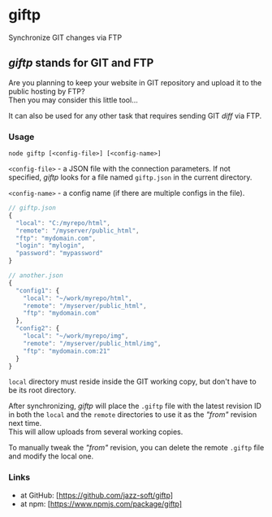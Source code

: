 # giftp

Synchronize GIT changes via FTP

## *giftp* stands for GIT and FTP

Are you planning to keep your website in GIT repository
and upload it to the public hosting by FTP?  
Then you may consider this little tool...

It can also be used for any other task that requires sending GIT *diff* via FTP.

### Usage

`node giftp [<config-file>] [<config-name>]`

`<config-file>` - a JSON file with the connection parameters.
If not specified, *giftp* looks for a file named `giftp.json` in the current directory.

`<config-name>` - a config name (if there are multiple configs in the file).

```javascript
// giftp.json
{
  "local": "C:/myrepo/html",
  "remote": "/myserver/public_html",
  "ftp": "mydomain.com",
  "login": "mylogin",
  "password": "mypassword"
}
```

```javascript
// another.json
{
  "config1": {
    "local": "~/work/myrepo/html",
    "remote": "/myserver/public_html",
    "ftp": "mydomain.com"
  },
  "config2": {
    "local": "~/work/myrepo/img",
    "remote": "/myserver/public_html/img",
    "ftp": "mydomain.com:21"
  }
}
```

`local` directory must reside inside the GIT working copy,
but don't have to be its root directory.

After synchronizing, *giftp* will place the `.giftp` file with the latest revision ID
in both the `local` and the `remote` directories to use it as the *"from"* revision next time.  
This will allow uploads from several working copies.

To manually tweak the *"from"* revision, you can delete the remote `.giftp` file
and modify the local one.


### Links

- at GitHub: [https://github.com/jazz-soft/giftp]
- at npm: [https://www.npmjs.com/package/giftp]
